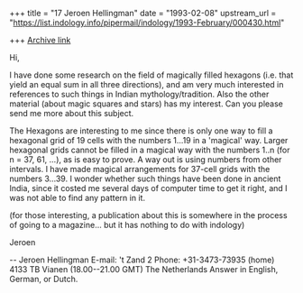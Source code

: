 +++
title = "17 Jeroen Hellingman"
date = "1993-02-08"
upstream_url = "https://list.indology.info/pipermail/indology/1993-February/000430.html"

+++
[Archive link](https://list.indology.info/pipermail/indology/1993-February/000430.html)

Hi,

I have done some research on the field of magically filled hexagons
(i.e. that yield an equal sum in all three directions), and am very
much interested in references to such things in Indian mythology/tradition.
Also the other material (about magic squares and stars) has my interest.
Can you please send me more about this subject.

The Hexagons are interesting to me since there is only one way to fill
a hexagonal grid of 19 cells with the numbers 1...19 in a 'magical'
way. Larger hexagonal grids cannot be filled in a magical way with
the numbers 1..n (for n = 37, 61, ...), as is easy to prove. A way out
is using numbers from other intervals. I have made magical arrangements
for 37-cell grids with the numbers 3...39. I wonder whether such things
have been done in ancient India, since it costed me several days of 
computer time to get it right, and I was not able to find any pattern
in it.

(for those interesting, a publication about this is somewhere in the
process of going to a magazine... but it has nothing to do with indology)

Jeroen

-- 
Jeroen Hellingman                 E-mail: <jhelling at cs.ruu.nl>
't Zand 2                         Phone: +31-3473-73935 (home)
4133 TB Vianen                    (18.00--21.00 GMT)
The Netherlands                   Answer in English, German, or Dutch.




